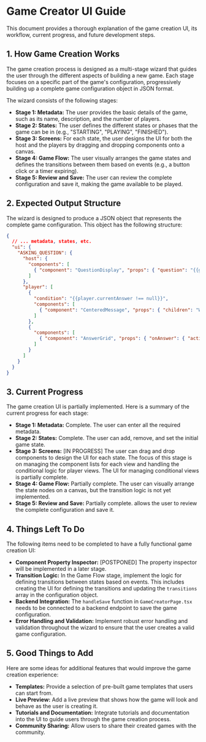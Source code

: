 # Game Creator UI Guide

This document provides a thorough explanation of the game creation UI, its workflow, current progress, and future development steps.

## 1. How Game Creation Works

The game creation process is designed as a multi-stage wizard that guides the user through the different aspects of building a new game. Each stage focuses on a specific part of the game's configuration, progressively building up a complete game configuration object in JSON format.

The wizard consists of the following stages:

*   **Stage 1: Metadata:** The user provides the basic details of the game, such as its name, description, and the number of players.
*   **Stage 2: States:** The user defines the different states or phases that the game can be in (e.g., "STARTING", "PLAYING", "FINISHED").
*   **Stage 3: Screens:** For each state, the user designs the UI for both the host and the players by dragging and dropping components onto a canvas.
*   **Stage 4: Game Flow:** The user visually arranges the game states and defines the transitions between them based on events (e.g., a button click or a timer expiring).
*   **Stage 5: Review and Save:** The user can review the complete configuration and save it, making the game available to be played.

## 2. Expected Output Structure

The wizard is designed to produce a JSON object that represents the complete game configuration. This object has the following structure:

```json
{
  // ... metadata, states, etc.
  "ui": {
    "ASKING_QUESTION": {
      "host": {
        "components": [
          { "component": "QuestionDisplay", "props": { "question": "{{gameState.currentQuestion.text}}" } }
        ]
      },
      "player": [
        {
          "condition": "{{player.currentAnswer !== null}}",
          "components": [
            { "component": "CenteredMessage", "props": { "children": "Waiting for other players..." } }
          ]
        },
        {
          "components": [
            { "component": "AnswerGrid", "props": { "onAnswer": { "action": "submitAnswer" } } }
          ]
        }
      ]
    }
  }
}
```

## 3. Current Progress

The game creation UI is partially implemented. Here is a summary of the current progress for each stage:

*   **Stage 1: Metadata:** Complete. The user can enter all the required metadata.
*   **Stage 2: States:** Complete. The user can add, remove, and set the initial game state.
*   **Stage 3: Screens:** [IN PROGRESS] The user can drag and drop components to design the UI for each state. The focus of this stage is on managing the component lists for each view and handling the conditional logic for player views. The UI for managing conditional views is partially complete.
*   **Stage 4: Game Flow:** Partially complete. The user can visually arrange the state nodes on a canvas, but the transition logic is not yet implemented.
*   **Stage 5: Review and Save:** Partially complete. allows the user to review the complete configuration and save it.

## 4. Things Left To Do

The following items need to be completed to have a fully functional game creation UI:

*   **Component Property Inspector:** [POSTPONED] The property inspector will be implemented in a later stage.
*   **Transition Logic:** In the Game Flow stage, implement the logic for defining transitions between states based on events. This includes creating the UI for defining the transitions and updating the `transitions` array in the configuration object.
*   **Backend Integration:** The `handleSave` function in `GameCreatorPage.tsx` needs to be connected to a backend endpoint to save the game configuration.
*   **Error Handling and Validation:** Implement robust error handling and validation throughout the wizard to ensure that the user creates a valid game configuration.

## 5. Good Things to Add

Here are some ideas for additional features that would improve the game creation experience:

*   **Templates:** Provide a selection of pre-built game templates that users can start from.
*   **Live Preview:** Add a live preview that shows how the game will look and behave as the user is creating it.
*   **Tutorials and Documentation:** Integrate tutorials and documentation into the UI to guide users through the game creation process.
*   **Community Sharing:** Allow users to share their created games with the community.
